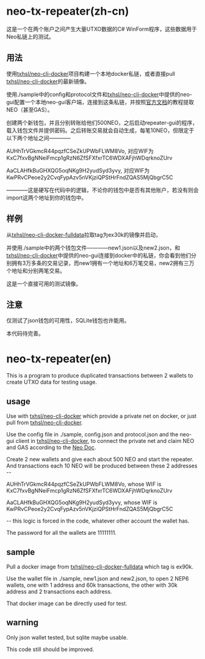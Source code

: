 # neo-tx-repeater(zh-cn)

这是一个在两个账户之间产生大量UTXO数据的C# WinForm程序，这些数据用于Neo私链上的测试。

## 用法

使用[txhsl/neo-cli-docker](https://github.com/txhsl/neo-cli-docker)项目构建一个本地docker私链，或者直接pull [txhsl/neo-cli-docker](https://hub.docker.com/r/txhsl/neo-cli-docker/)的最新镜像。

使用./sample中的config和protocol文件和[txhsl/neo-cli-docker](https://github.com/txhsl/neo-cli-docker)中提供的neo-gui配置一个本地neo-gui客户端，连接到这条私链，并按照[官方文档](http://docs.neo.org/zh-cn/network/private-chain/private-chain.html#%E6%8F%90%E5%8F%96-neoneogas)的教程提取NEO（甚至GAS）。

创建两个新钱包，并且分别转账给他们500NEO，之后启动repeater-gui的程序，载入钱包文件并提供密码。之后转账交易就会自动生成，每笔10NEO，但限定于以下两个地址之间————

AUHhTrVGkmcR44pqzfCSeZkUPWbFLWM8Vo, 对应WIF为KxC7fxvBgNNeiFmcp1gRzN6ZfSFXfxrTC6WDXAFjhWDqrknoZUrv

AaCLAHfkBuGHXQG5oqNKg9H2yudSyd3yvy, 对应WIF为KwPRvCPeoe2y2CvqFypAzv5nVKjziQPStHrFndZQAS5MjQbgrC5C

————这是硬写在代码中的逻辑，不论你的钱包中是否有其他账户，若没有则会import这两个地址到你的钱包中。

## 样例

从[txhsl/neo-cli-docker-fulldata](https://hub.docker.com/r/txhsl/neo-cli-docker-fulldata/)拉取tag为ex30k的镜像并启动，

并使用./sample中的两个钱包文件————new1.json以及new2.json，和[txhsl/neo-cli-docker](https://github.com/txhsl/neo-cli-docker)中提供的neo-gui连接到docker中的私链，你会看到他们分别拥有3万多条的交易记录，而new1拥有一个地址和6万笔交易，new2拥有三万个地址和分别两笔交易。

这是一个直接可用的测试镜像。

## 注意

仅测试了json钱包的可用性，SQLite钱包也许能用。

本代码待完善。

# neo-tx-repeater(en)

This is a program to produce duplicated transactions between 2 wallets to create UTXO data for testing usage.

## usage

Use with [txhsl/neo-cli-docker](https://github.com/txhsl/neo-cli-docker) which provide a private net on docker, or just pull from [txhsl/neo-cli-docker](https://hub.docker.com/r/txhsl/neo-cli-docker/).

Use the config file in ./sample, config.json and protocol.json and the neo-gui client in [txhsl/neo-cli-docker](https://github.com/txhsl/neo-cli-docker), to connect the private net and claim NEO and GAS according to the [Neo Doc](http://docs.neo.org/zh-cn/network/private-chain/private-chain.html#%E6%8F%90%E5%8F%96-neoneogas).

Create 2 new wallets and give each about 500 NEO and start the repeater. And transactions each 10 NEO will be produced between these 2 addresses --

AUHhTrVGkmcR44pqzfCSeZkUPWbFLWM8Vo, whose WIF is KxC7fxvBgNNeiFmcp1gRzN6ZfSFXfxrTC6WDXAFjhWDqrknoZUrv

AaCLAHfkBuGHXQG5oqNKg9H2yudSyd3yvy, whose WIF is KwPRvCPeoe2y2CvqFypAzv5nVKjziQPStHrFndZQAS5MjQbgrC5C

-- this logic is forced in the code, whatever other account the wallet has.

The password for all the wallets are 11111111.

## sample

Pull a docker image from [txhsl/neo-cli-docker-fulldata](https://hub.docker.com/r/txhsl/neo-cli-docker-fulldata/) which tag is ex90k.

Use the wallet file in ./sample, new1.json and new2.json, to open 2 NEP6 wallets, one with 1 address and 60k transactions, the other with 30k address and 2 transactions each address.

That docker image can be directly used for test.

## warning

Only json wallet tested, but sqlite maybe usable.

This code still should be improved.